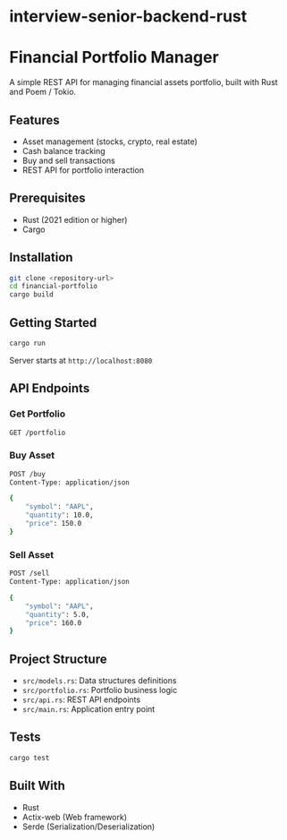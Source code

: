 # interview-senior-backend-rust

# Financial Portfolio Manager

A simple REST API for managing financial assets portfolio, built with Rust and Poem / Tokio.

## Features

- Asset management (stocks, crypto, real estate)
- Cash balance tracking
- Buy and sell transactions
- REST API for portfolio interaction

## Prerequisites

- Rust (2021 edition or higher)
- Cargo

## Installation

```bash
git clone <repository-url>
cd financial-portfolio
cargo build
```

## Getting Started

```bash
cargo run
```

Server starts at `http://localhost:8080`

## API Endpoints

### Get Portfolio
```bash
GET /portfolio
```

### Buy Asset
```bash
POST /buy
Content-Type: application/json

{
    "symbol": "AAPL",
    "quantity": 10.0,
    "price": 150.0
}
```

### Sell Asset
```bash
POST /sell
Content-Type: application/json

{
    "symbol": "AAPL",
    "quantity": 5.0,
    "price": 160.0
}
```

## Project Structure

- `src/models.rs`: Data structures definitions
- `src/portfolio.rs`: Portfolio business logic
- `src/api.rs`: REST API endpoints
- `src/main.rs`: Application entry point

## Tests

```bash
cargo test
```

## Built With

- Rust
- Actix-web (Web framework)
- Serde (Serialization/Deserialization)
